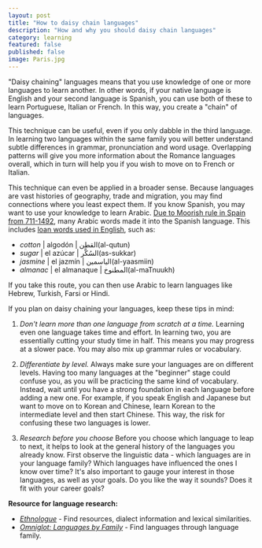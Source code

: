 ```yaml
---
layout: post
title: "How to daisy chain languages"
description: "How and why you should daisy chain languages"
category: learning
featured: false
published: false
image: Paris.jpg
---
```

"Daisy chaining" languages means that you use knowledge of one or more languages to learn another. In other words, if your native language is English and your second language is Spanish, you can use both of these to learn Portuguese, Italian or French. In this way, you create a "chain" of languages.

This technique can be useful, even if you only dabble in the third language. In learning two languages within the same family you will better understand subtle differences in grammar, pronunciation and word usage. Overlapping patterns will give you more information about the Romance languages overall, which in turn will help you if you wish to move on to French or Italian.

This technique can even be applied in a broader sense. Because languages are vast histories of geography, trade and migration, you
may find connections where you least expect them. If you know Spanish, you may want to use your knowledge to learn Arabic. [Due to Moorish rule in Spain from 711-1492](http://people.math.sc.edu/rorabaug/docs/ArabicInfluence.pdf), many Arabic words made it into the Spanish language. This includes [loan words used in English](www2.ignatius.edu/faculty/turner/arabicspanish.htm), such as:

- *cotton* | algodón |  القطن(al-qutun)
- *sugar* |  el azúcar |  السُكَّر(as-sukkar)
- *jasmine* | el jazmín | الياسمين(al-yaasmiin)
- *almanac* | el almanaque |  المطنوخ(al-maTnuukh)

If you take this route, you can then use Arabic to learn languages like Hebrew, Turkish, Farsi or Hindi.

If you plan on daisy chaining your languages, keep these tips in mind:

1. *Don't learn more than one language from scratch at a time.* Learning even one language takes time and effort. In learning two, you are essentially cutting your study time in half. This means you may progress at a slower pace. You may also mix up grammar rules or vocabulary.

2. *Differentiate by level.* Always make sure your languages are on different levels. Having too many languages at the "beginner" stage could confuse you, as you will be practicing the same kind of vocabulary. Instead, wait until you have a strong foundation in each language before adding a new one. For example, if you speak English and Japanese but want to move on to Korean and Chinese, learn Korean to the intermediate level and then start Chinese. This way, the risk for confusing these two languages is lower.

3. *Research before you choose* Before you choose which language to leap to next, it helps to look at the general history of the languages you already know.
First observe the linguistic data - which languages are in your language family? Which languages have influenced the ones I know over time? It's also important
to gauge your interest in those languages, as well as your goals. Do you like the way it sounds? Does it fit with your career goals? 

**Resource for language research:**
- *[Ethnologue](https://www.ethnologue.com/)* - Find resources, dialect information and lexical similarities.
- *[Omniglot: Languages by Family](http://www.omniglot.com/writing/langfam.htm)* - Find languages through language family.
